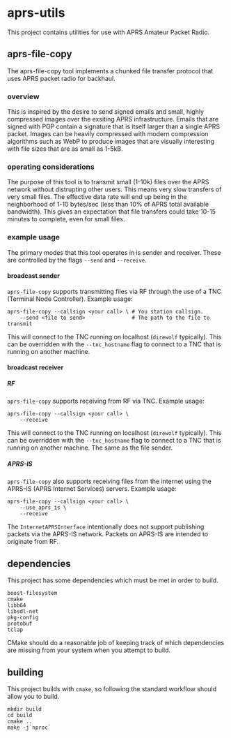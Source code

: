 # aprs-utils

This project contains utilities for use with APRS Amateur Packet Radio.

## aprs-file-copy

The aprs-file-copy tool implements a chunked file transfer protocol that
uses APRS packet radio for backhaul.

### overview

This is inspired by the desire to send signed emails and small, highly
compressed images over the exsiting APRS infrastructure. Emails that are signed
with PGP contain a signature that is itself larger than a single APRS packet.
Images can be heavily compressed with modern compression algorithms such as WebP
to produce images that are visually interesting with file sizes that are as
small as 1-5kB.

### operating considerations

The purpose of this tool is to transmit small (1-10k) files over the APRS
network without distrupting other users. This means very slow transfers of very
small files. The effective data rate will end up being in the neighborhood of
1-10 bytes/sec (less than 10% of APRS total available bandwidth). This gives an
expectation that file transfers could take 10-15 minutes to complete, even for
small files.

### example usage

The primary modes that this tool operates in is sender and receiver. These
are controlled by the flags `--send` and `--receive`.

#### broadcast sender

`aprs-file-copy` supports transmitting files via RF through the use of a TNC
(Terminal Node Controller). Example usage:

```
aprs-file-copy --callsign <your call> \ # You station callsign.
    --send <file to send>               # The path to the file to transmit
```

This will connect to the TNC running on localhost (`direwolf` typically). This
can be overridden with the `--tnc_hostname` flag to connect to a TNC that is
running on another machine.

#### broadcast receiver

##### RF

`aprs-file-copy` supports receiving from RF via TNC. Example usage:

```
aprs-file-copy --callsign <your call> \
    --receive
```

This will connect to the TNC running on localhost (`direwolf` typically). This
can be overridden with the `--tnc_hostname` flag to connect to a TNC that is
running on another machine. The same as the file sender.

##### APRS-IS

`aprs-file-copy` also supports receiving files from the internet using the
APRS-IS (APRS Internet Services) servers. Example usage:

```
aprs-file-copy --callsign <your call> \
    --use_aprs_is \
    --receive
```

The `InternetAPRSInterface` intentionally does not support publishing packets
via the APRS-IS network. Packets on APRS-IS are intended to originate from RF.

## dependencies

This project has some dependencies which must be met in order to build.

```
boost-filesystem
cmake
libb64
libsdl-net
pkg-config
protobuf
tclap
```

CMake should do a reasonable job of keeping track of which dependencies are
missing from your system when you attempt to build.

## building

This project builds with `cmake`, so following the standard workflow should
allow you to build.

```
mkdir build
cd build
cmake ..
make -j`nproc`
```
